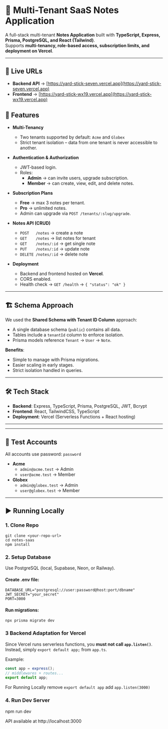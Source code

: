 # 📝 Multi-Tenant SaaS Notes Application

A full-stack multi-tenant **Notes Application** built with **TypeScript, Express, Prisma, PostgreSQL, and React (Tailwind)**.  
Supports **multi-tenancy, role-based access, subscription limits, and deployment on Vercel**.

---
## 🚀 Live URLs
- **Backend API** → [https://yard-stick-seven.vercel.app](https://yard-stick-seven.vercel.app)  
- **Frontend** → [https://yard-stick-wx19.vercel.app](https://yard-stick-wx19.vercel.app) 

## 🚀 Features

- **Multi-Tenancy**  
  - Two tenants supported by default: `Acme` and `Globex`  
  - Strict tenant isolation – data from one tenant is never accessible to another.  

- **Authentication & Authorization**  
  - JWT-based login.  
  - Roles:  
    - **Admin** → can invite users, upgrade subscription.  
    - **Member** → can create, view, edit, and delete notes.  

- **Subscription Plans**  
  - **Free** → max 3 notes per tenant.  
  - **Pro** → unlimited notes.  
  - Admin can upgrade via `POST /tenants/:slug/upgrade`.

- **Notes API (CRUD)**  
  - `POST   /notes` → create a note  
  - `GET    /notes` → list notes for tenant  
  - `GET    /notes/:id` → get single note  
  - `PUT    /notes/:id` → update note  
  - `DELETE /notes/:id` → delete note  

- **Deployment**  
  - Backend and frontend hosted on **Vercel**.  
  - CORS enabled.  
  - Health check → `GET /health` → `{ "status": "ok" }`

---

## 🏗️ Schema Approach

We used the **Shared Schema with Tenant ID Column** approach:

- A single database schema (`public`) contains all data.  
- Tables include a `tenantId` column to enforce isolation.  
- Prisma models reference `Tenant` → `User` → `Note`.  

**Benefits**:
- Simple to manage with Prisma migrations.  
- Easier scaling in early stages.  
- Strict isolation handled in queries.

---

## 🛠️ Tech Stack

- **Backend**: Express, TypeScript, Prisma, PostgreSQL, JWT, Bcrypt  
- **Frontend**: React, TailwindCSS, TypeScript  
- **Deployment**: Vercel (Serverless Functions + React hosting)  

---


---

## 🔑 Test Accounts

All accounts use password: `password`

- **Acme**  
  - `admin@acme.test` → Admin  
  - `user@acme.test` → Member  
- **Globex**  
  - `admin@globex.test` → Admin  
  - `user@globex.test` → Member  

---

## ▶️ Running Locally

### 1. Clone Repo
```
git clone <your-repo-url>
cd notes-saas
npm install
```
### 2. Setup Database

Use PostgreSQL (local, Supabase, Neon, or Railway).
#### Create .env file:

```
DATABASE_URL="postgresql://user:password@host:port/dbname"
JWT_SECRET="your_secret"
PORT=3000
```

#### Run migrations:
```
npx prisma migrate dev
```

### 3 Backend Adaptation for Vercel

Since Vercel runs serverless functions, you **must not call `app.listen()`**.  
Instead, simply `export default app;` from `app.ts`.  

Example:

```ts
const app = express();
// middlewares + routes...
export default app;
```

For Running Locally remove 
`export default app`
 add `app.listen(3000)`

### 4. Run Dev Server
npm run dev


API available at http://localhost:3000
